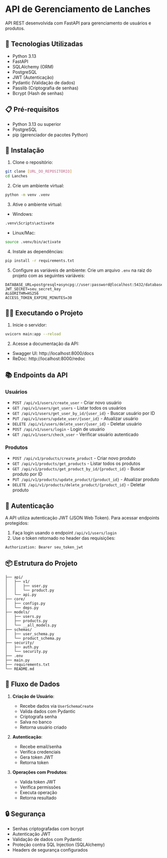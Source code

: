 # API de Gerenciamento de Lanches

API REST desenvolvida com FastAPI para gerenciamento de usuários e produtos.

## 🚀 Tecnologias Utilizadas

- Python 3.13
- FastAPI
- SQLAlchemy (ORM)
- PostgreSQL
- JWT (Autenticação)
- Pydantic (Validação de dados)
- Passlib (Criptografia de senhas)
- Bcrypt (Hash de senhas)

## 📋 Pré-requisitos

- Python 3.13 ou superior
- PostgreSQL
- pip (gerenciador de pacotes Python)

## 🔧 Instalação

1. Clone o repositório:
```bash
git clone [URL_DO_REPOSITÓRIO]
cd Lanches
```

2. Crie um ambiente virtual:
```bash
python -m venv .venv
```

3. Ative o ambiente virtual:
- Windows:
```bash
.venv\Scripts\activate
```
- Linux/Mac:
```bash
source .venv/bin/activate
```

4. Instale as dependências:
```bash
pip install -r requirements.txt
```

5. Configure as variáveis de ambiente:
Crie um arquivo `.env` na raiz do projeto com as seguintes variáveis:
```env
DATABASE_URL=postgresql+asyncpg://user:password@localhost:5432/database_name
JWT_SECRET=seu_secret_key
ALGORITHM=HS256
ACCESS_TOKEN_EXPIRE_MINUTES=30
```

## 🏃‍♂️ Executando o Projeto

1. Inicie o servidor:
```bash
uvicorn main:app --reload
```

2. Acesse a documentação da API:
- Swagger UI: http://localhost:8000/docs
- ReDoc: http://localhost:8000/redoc

## 📚 Endpoints da API

### Usuários

- `POST /api/v1/users/create_user` - Criar novo usuário
- `GET /api/v1/users/get_users` - Listar todos os usuários
- `GET /api/v1/users/get_user_by_id/{user_id}` - Buscar usuário por ID
- `PUT /api/v1/users/update_user/{user_id}` - Atualizar usuário
- `DELETE /api/v1/users/delete_user/{user_id}` - Deletar usuário
- `POST /api/v1/users/login` - Login de usuário
- `GET /api/v1/users/check_user` - Verificar usuário autenticado

### Produtos

- `POST /api/v1/products/create_product` - Criar novo produto
- `GET /api/v1/products/get_products` - Listar todos os produtos
- `GET /api/v1/products/get_product_by_id/{product_id}` - Buscar produto por ID
- `PUT /api/v1/products/update_product/{product_id}` - Atualizar produto
- `DELETE /api/v1/products/delete_product/{product_id}` - Deletar produto

## 🔐 Autenticação

A API utiliza autenticação JWT (JSON Web Token). Para acessar endpoints protegidos:

1. Faça login usando o endpoint `/api/v1/users/login`
2. Use o token retornado no header das requisições:
```
Authorization: Bearer seu_token_jwt
```

## 📦 Estrutura do Projeto

```
├── api/
│   ├── v1/
│   │   ├── user.py
│   │   └── product.py
│   └── api.py
├── core/
│   ├── configs.py
│   └── deps.py
├── models/
│   ├── users.py
│   ├── products.py
│   └── __all_models.py
├── schemas/
│   ├── user_schema.py
│   └── product_schema.py
├── security/
│   ├── auth.py
│   └── security.py
├── .env
├── main.py
├── requirements.txt
└── README.md
```

## 🔄 Fluxo de Dados

1. **Criação de Usuário**:
   - Recebe dados via `UserSchemaCreate`
   - Valida dados com Pydantic
   - Criptografa senha
   - Salva no banco
   - Retorna usuário criado

2. **Autenticação**:
   - Recebe email/senha
   - Verifica credenciais
   - Gera token JWT
   - Retorna token

3. **Operações com Produtos**:
   - Valida token JWT
   - Verifica permissões
   - Executa operação
   - Retorna resultado

## 🔒 Segurança

- Senhas criptografadas com bcrypt
- Autenticação JWT
- Validação de dados com Pydantic
- Proteção contra SQL Injection (SQLAlchemy)
- Headers de segurança configurados

